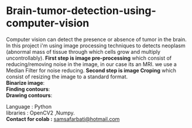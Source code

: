 # Brain-tumor-detection-using-computer-vision
Computer vision can detect the presence or absence of tumor in the brain. In this project i'm using image processing techniques to detects neoplasm (abnormal mass of tissue through which cells grow and multiply uncontrollably).
**First step is image pre-processing** which consist of reducing/removing noise in the image, in our case its an MRI.
we use a Median Filter for noise reducing.
**Second step is image Croping** which consist of resizing the image to a standard format.<br>
**Binarize image**:<br>
**Finding contours**:<br>
**Drawing contours**:<br>


Language : Python <br>
libraries : OpenCV2 ,Numpy.<br>
**Contact for colab :** samsafarbati@hotmail.com


